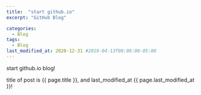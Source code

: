 ```yaml
---
title:  "start github.io"
excerpt: "GitHub Blog"

categories:
  - Blog
tags:
  - Blog
last_modified_at: 2020-12-31 #2019-04-13T08:06:00-05:00
---
```


start github.io blog!

title of post is  {{ page.title }},
and last_modified_at {{ page.last_modified_at }}!